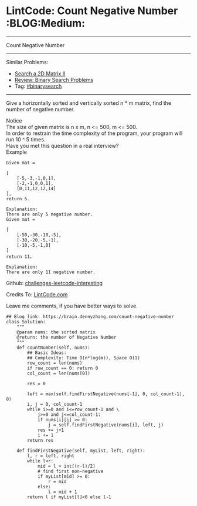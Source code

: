 # LintCode: Count Negative Number     :BLOG:Medium:


---

Count Negative Number  

---

Similar Problems:  
-   [Search a 2D Matrix II](https://brain.dennyzhang.com/search-a-2d-matrix-ii)
-   [Review: Binary Search Problems](https://brain.dennyzhang.com/review-binarysearch)
-   Tag: [#binarysearch](https://brain.dennyzhang.com/tag/binarysearch)

---

Give a horizontally sorted and vertically sorted n \* m matrix, find the number of negative number.  

 Notice  
The size of given matrix is n x m, n <= 500, m <= 500.  
In order to restrain the time complexity of the program, your program will run 10 ^ 5 times.  
Have you met this question in a real interview?  
Example  

    Given mat =
    
    [
        [-5,-3,-1,0,1],
        [-2,-1,0,0,1],
        [0,11,12,12,14]
    ],
    return 5.

    Explanation:
    There are only 5 negative number.
    Given mat =
    
    [
        [-50,-30,-10,-5],
        [-30,-20,-5,-1],
        [-10,-5,-1,0]
    ]
    return 11。
    
    Explanation:
    There are only 11 negative number.

Github: [challenges-leetcode-interesting](https://github.com/DennyZhang/challenges-leetcode-interesting/tree/master/count-negative-number)  

Credits To: [LintCode.com](http://www.lintcode.com/en/problem/count-negative-number/)  

Leave me comments, if you have better ways to solve.  

    ## Blog link: https://brain.dennyzhang.com/count-negative-number
    class Solution:
        """
        @param nums: the sorted matrix
        @return: the number of Negative Number
        """
        def countNumber(self, nums):
            ## Basic Ideas:
            ## Complexity: Time O(n*log(m)), Space O(1)
            row_count = len(nums)
            if row_count == 0: return 0
            col_count = len(nums[0])
    
            res = 0
    
            left = max(self.findFirstNegative(nums[-1], 0, col_count-1), 0)
            i, j = 0, col_count-1
            while i>=0 and i<=row_count-1 and \
                j>=0 and j<=col_count-1:
                if nums[i][j] >= 0:
                    j = self.findFirstNegative(nums[i], left, j)
                res += j+1
                i += 1
            return res
    
        def findFirstNegative(self, myList, left, right):
            l, r = left, right
            while l<r:
                mid = l + int((r-l)/2)
                # find first non-negative
                if myList[mid] >= 0:
                    r = mid
                else:
                    l = mid + 1
            return l if myList[l]<0 else l-1